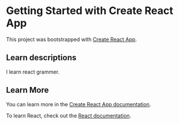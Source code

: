 # Getting Started with Create React App

This project was bootstrapped with [Create React App](https://github.com/facebook/create-react-app).

## Learn descriptions
I learn react grammer.

## Learn More

You can learn more in the [Create React App documentation](https://facebook.github.io/create-react-app/docs/getting-started).

To learn React, check out the [React documentation](https://reactjs.org/).
